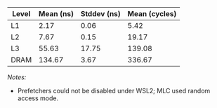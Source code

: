 | Level | Mean (ns) | Stddev (ns) | Mean (cycles) |
|-------|-----------|-------------|----------------|
| L1 | 2.17 | 0.06 | 5.42 |
| L2 | 7.67 | 0.15 | 19.17 |
| L3 | 55.63 | 17.75 | 139.08 |
| DRAM | 134.67 | 3.67 | 336.67 |

*Notes:*
- Prefetchers could not be disabled under WSL2; MLC used random access mode.
